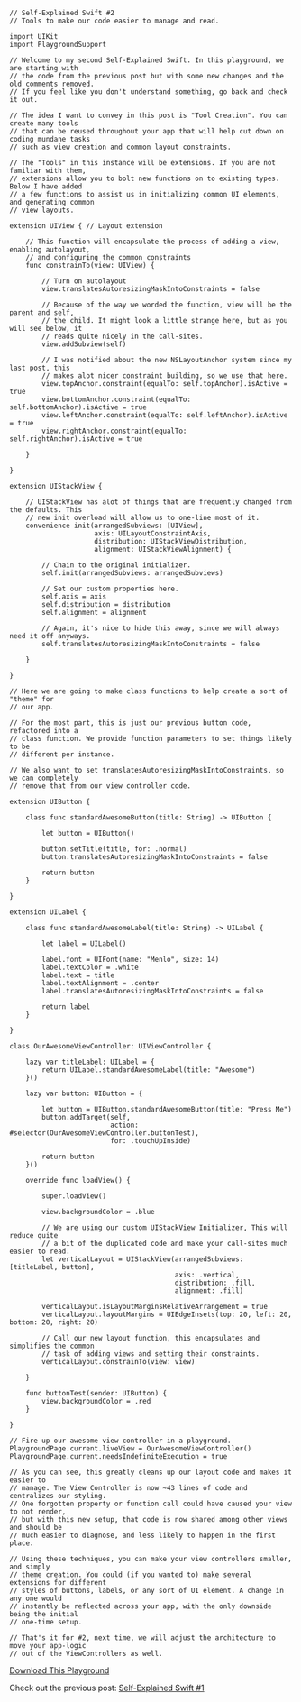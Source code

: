 <!--
Title: Self-Explained Swift #2
Description: Improving Our Layout Code
Date: 2017/01/19
Template: post
Blog: true
-->

<pre><code>// Self-Explained Swift #2
// Tools to make our code easier to manage and read.

import UIKit
import PlaygroundSupport

// Welcome to my second Self-Explained Swift. In this playground, we are starting with
// the code from the previous post but with some new changes and the old comments removed.
// If you feel like you don't understand something, go back and check it out.

// The idea I want to convey in this post is "Tool Creation". You can create many tools
// that can be reused throughout your app that will help cut down on coding mundane tasks
// such as view creation and common layout constraints.

// The "Tools" in this instance will be extensions. If you are not familiar with them,
// extensions allow you to bolt new functions on to existing types. Below I have added
// a few functions to assist us in initializing common UI elements, and generating common
// view layouts.

extension UIView { // Layout extension

    // This function will encapsulate the process of adding a view, enabling autolayout,
    // and configuring the common constraints
    func constrainTo(view: UIView) {

        // Turn on autolayout
        view.translatesAutoresizingMaskIntoConstraints = false

        // Because of the way we worded the function, view will be the parent and self,
        // the child. It might look a little strange here, but as you will see below, it
        // reads quite nicely in the call-sites.
        view.addSubview(self)

        // I was notified about the new NSLayoutAnchor system since my last post, this
        // makes alot nicer constraint building, so we use that here.
        view.topAnchor.constraint(equalTo: self.topAnchor).isActive = true
        view.bottomAnchor.constraint(equalTo: self.bottomAnchor).isActive = true
        view.leftAnchor.constraint(equalTo: self.leftAnchor).isActive = true
        view.rightAnchor.constraint(equalTo: self.rightAnchor).isActive = true

    }

}

extension UIStackView {

    // UIStackView has alot of things that are frequently changed from the defaults. This
    // new init overload will allow us to one-line most of it.
    convenience init(arrangedSubviews: [UIView],
                     axis: UILayoutConstraintAxis,
                     distribution: UIStackViewDistribution,
                     alignment: UIStackViewAlignment) {

        // Chain to the original initializer.
        self.init(arrangedSubviews: arrangedSubviews)

        // Set our custom properties here.
        self.axis = axis
        self.distribution = distribution
        self.alignment = alignment

        // Again, it's nice to hide this away, since we will always need it off anyways.
        self.translatesAutoresizingMaskIntoConstraints = false

    }

}

// Here we are going to make class functions to help create a sort of "theme" for
// our app.

// For the most part, this is just our previous button code, refactored into a
// class function. We provide function parameters to set things likely to be
// different per instance.

// We also want to set translatesAutoresizingMaskIntoConstraints, so we can completely
// remove that from our view controller code.

extension UIButton {

    class func standardAwesomeButton(title: String) -> UIButton {

        let button = UIButton()

        button.setTitle(title, for: .normal)
        button.translatesAutoresizingMaskIntoConstraints = false

        return button
    }

}

extension UILabel {

    class func standardAwesomeLabel(title: String) -> UILabel {

        let label = UILabel()

        label.font = UIFont(name: "Menlo", size: 14)
        label.textColor = .white
        label.text = title
        label.textAlignment = .center
        label.translatesAutoresizingMaskIntoConstraints = false

        return label
    }

}

class OurAwesomeViewController: UIViewController {

    lazy var titleLabel: UILabel = {
        return UILabel.standardAwesomeLabel(title: "Awesome")
    }()

    lazy var button: UIButton = {

        let button = UIButton.standardAwesomeButton(title: "Press Me")
        button.addTarget(self,
                         action: #selector(OurAwesomeViewController.buttonTest),
                         for: .touchUpInside)

        return button
    }()

    override func loadView() {

        super.loadView()

        view.backgroundColor = .blue

        // We are using our custom UIStackView Initializer, This will reduce quite
        // a bit of the duplicated code and make your call-sites much easier to read.
        let verticalLayout = UIStackView(arrangedSubviews: [titleLabel, button],
                                         axis: .vertical,
                                         distribution: .fill,
                                         alignment: .fill)

        verticalLayout.isLayoutMarginsRelativeArrangement = true
        verticalLayout.layoutMargins = UIEdgeInsets(top: 20, left: 20, bottom: 20, right: 20)

        // Call our new layout function, this encapsulates and simplifies the common
        // task of adding views and setting their constraints.
        verticalLayout.constrainTo(view: view)

    }

    func buttonTest(sender: UIButton) {
        view.backgroundColor = .red
    }

}

// Fire up our awesome view controller in a playground.
PlaygroundPage.current.liveView = OurAwesomeViewController()
PlaygroundPage.current.needsIndefiniteExecution = true

// As you can see, this greatly cleans up our layout code and makes it easier to
// manage. The View Controller is now ~43 lines of code and centralizes our styling.
// One forgotten property or function call could have caused your view to not render,
// but with this new setup, that code is now shared among other views and should be
// much easier to diagnose, and less likely to happen in the first place.

// Using these techniques, you can make your view controllers smaller, and simply
// theme creation. You could (if you wanted to) make several extensions for different
// styles of buttons, labels, or any sort of UI element. A change in any one would
// instantly be reflected across your app, with the only downside being the initial
// one-time setup.

// That's it for #2, next time, we will adjust the architecture to move your app-logic
// out of the ViewControllers as well.</code></pre>

[Download This Playground][1]

Check out the previous post: [Self-Explained Swift #1][2]

[1]: content/downloads/2-LayoutImproved.zip
[2]: blog/2016.12.28